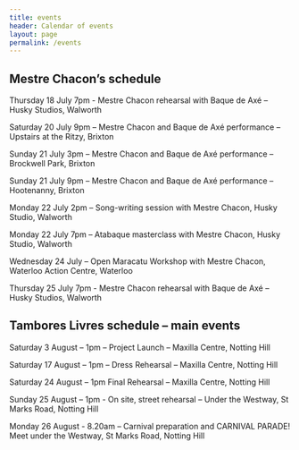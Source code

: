 ```yaml
---
title: events
header: Calendar of events
layout: page
permalink: /events
---
```

## Mestre Chacon’s schedule

Thursday 18 July 7pm - Mestre Chacon rehearsal with Baque de Axé – Husky Studios, Walworth

Saturday 20 July 9pm – Mestre Chacon and Baque de Axé performance – Upstairs at the Ritzy, Brixton

Sunday 21 July 3pm – Mestre Chacon and Baque de Axé performance – Brockwell Park, Brixton

Sunday 21 July 9pm – Mestre Chacon and Baque de Axé performance – Hootenanny, Brixton

Monday 22 July 2pm – Song-writing session with Mestre Chacon, Husky Studio, Walworth

Monday 22 July 7pm – Atabaque masterclass with Mestre Chacon, Husky Studio, Walworth

Wednesday 24 July – Open Maracatu Workshop with Mestre Chacon, Waterloo Action Centre, Waterloo

Thursday 25 July 7pm - Mestre Chacon rehearsal with Baque de Axé – Husky Studios, Walworth


## Tambores Livres schedule – main events

Saturday 3 August – 1pm – Project Launch – Maxilla Centre, Notting Hill

Saturday 17 August – 1pm – Dress Rehearsal – Maxilla Centre, Notting Hill

Saturday 24 August – 1pm Final Rehearsal – Maxilla Centre, Notting Hill

Sunday 25 August – 1pm - On site, street rehearsal – Under the Westway, St Marks Road, Notting Hill

Monday 26 August - 8.20am – Carnival preparation and CARNIVAL PARADE! Meet under the Westway, St Marks Road, Notting Hill
